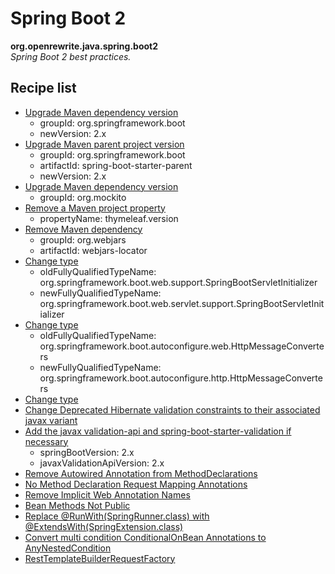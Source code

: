 # Spring Boot 2

**org.openrewrite.java.spring.boot2**  
_Spring Boot 2 best practices._

## Recipe list

* [Upgrade Maven dependency version](../../maven/upgradedependencyversion.md)
  * groupId: org.springframework.boot
  * newVersion: 2.x
* [Upgrade Maven parent project version](../../maven/upgradeparentversion.md)
  * groupId: org.springframework.boot
  * artifactId: spring-boot-starter-parent
  * newVersion: 2.x
* [Upgrade Maven dependency version](../../maven/upgradedependencyversion.md)
  * groupId: org.mockito
* [Remove a Maven project property](../../maven/removeproperty.md)
  * propertyName: thymeleaf.version
* [Remove Maven dependency](../../maven/removedependency.md)
  * groupId: org.webjars
  * artifactId: webjars-locator
* [Change type](../changetype.md)
  * oldFullyQualifiedTypeName: org.springframework.boot.web.support.SpringBootServletInitializer
  * newFullyQualifiedTypeName: org.springframework.boot.web.servlet.support.SpringBootServletInitializer
* [Change type](../changetype.md)
  * oldFullyQualifiedTypeName: org.springframework.boot.autoconfigure.web.HttpMessageConverters
  * newFullyQualifiedTypeName: org.springframework.boot.autoconfigure.http.HttpMessageConverters
* [Change type](../changetype.md)
* [Change Deprecated Hibernate validation constraints to their associated javax variant](changedeprecatedhibernatevalidationtojavax.md)
* [Add the javax validation-api and spring-boot-starter-validation if necessary](maybeaddjavaxvalidationdependencies.md)
  * springBootVersion: 2.x
  * javaxValidationApiVersion: 2.x
* [Remove Autowired Annotation from MethodDeclarations](noautowired.md)
* [No Method Declaration Request Mapping Annotations](norequestmappingannotation.md)
* [Remove Implicit Web Annotation Names](implicitwebannotationnames.md)
* [Bean Methods Not Public](beanmethodsnotpublic.md)
* [Replace @RunWith\(SpringRunner.class\) with @ExtendsWith\(SpringExtension.class\)](boot2-1/springrunnertospringextension.md)
* [Convert multi condition ConditionalOnBean Annotations to AnyNestedCondition](boot2-1/conditionalonbeananynestedcondition.md)
* [RestTemplateBuilderRequestFactory](boot2-1/resttemplatebuilderrequestfactory.md)

